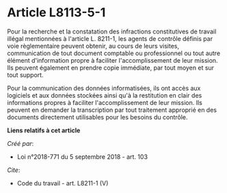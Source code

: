 # Article L8113-5-1

Pour la recherche et la constatation des infractions constitutives de travail illégal mentionnées à l'article L. 8211-1, les
agents de contrôle définis par voie règlementaire peuvent obtenir, au cours de leurs visites, communication de tout document
comptable ou professionnel ou tout autre élément d'information propre à faciliter l'accomplissement de leur mission. Ils
peuvent également en prendre copie immédiate, par tout moyen et sur tout support. 

Pour la communication des données informatisées, ils ont accès aux logiciels et aux données stockées ainsi qu'à la
restitution en clair des informations propres à faciliter l'accomplissement de leur mission. Ils peuvent en demander la
transcription par tout traitement approprié en des documents directement utilisables pour les besoins du contrôle.

**Liens relatifs à cet article**

_Créé par_:

  - Loi n°2018-771 du 5 septembre 2018 - art. 103

_Cite_:

  - Code du travail - art. L8211-1 (V)
